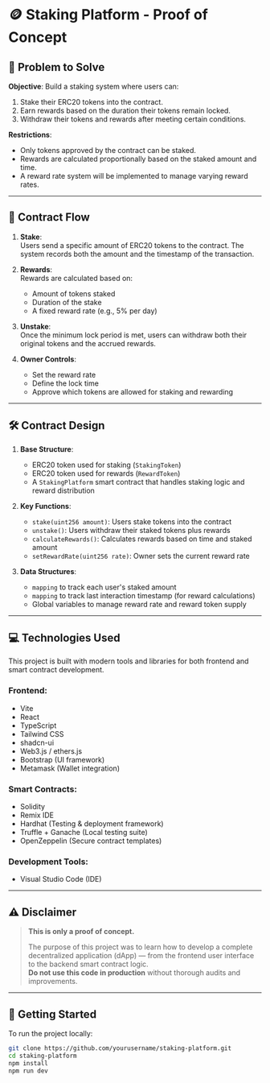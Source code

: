 # 🪙 Staking Platform - Proof of Concept

## 🧩 Problem to Solve

**Objective**: Build a staking system where users can:

1. Stake their ERC20 tokens into the contract.
2. Earn rewards based on the duration their tokens remain locked.
3. Withdraw their tokens and rewards after meeting certain conditions.

**Restrictions**:

- Only tokens approved by the contract can be staked.
- Rewards are calculated proportionally based on the staked amount and time.
- A reward rate system will be implemented to manage varying reward rates.

---

## 🔄 Contract Flow

1. **Stake**:  
   Users send a specific amount of ERC20 tokens to the contract. The system records both the amount and the timestamp of the transaction.

2. **Rewards**:  
   Rewards are calculated based on:

   - Amount of tokens staked
   - Duration of the stake
   - A fixed reward rate (e.g., 5% per day)

3. **Unstake**:  
   Once the minimum lock period is met, users can withdraw both their original tokens and the accrued rewards.

4. **Owner Controls**:
   - Set the reward rate
   - Define the lock time
   - Approve which tokens are allowed for staking and rewarding

---

## 🛠 Contract Design

1. **Base Structure**:

   - ERC20 token used for staking (`StakingToken`)
   - ERC20 token used for rewards (`RewardToken`)
   - A `StakingPlatform` smart contract that handles staking logic and reward distribution

2. **Key Functions**:

   - `stake(uint256 amount)`: Users stake tokens into the contract
   - `unstake()`: Users withdraw their staked tokens plus rewards
   - `calculateRewards()`: Calculates rewards based on time and staked amount
   - `setRewardRate(uint256 rate)`: Owner sets the current reward rate

3. **Data Structures**:
   - `mapping` to track each user's staked amount
   - `mapping` to track last interaction timestamp (for reward calculations)
   - Global variables to manage reward rate and reward token supply

---

## 💻 Technologies Used

This project is built with modern tools and libraries for both frontend and smart contract development.

### Frontend:

- Vite
- React
- TypeScript
- Tailwind CSS
- shadcn-ui
- Web3.js / ethers.js
- Bootstrap (UI framework)
- Metamask (Wallet integration)

### Smart Contracts:

- Solidity
- Remix IDE
- Hardhat (Testing & deployment framework)
- Truffle + Ganache (Local testing suite)
- OpenZeppelin (Secure contract templates)

### Development Tools:

- Visual Studio Code (IDE)

---

## ⚠️ Disclaimer

> **This is only a proof of concept.**
>
> The purpose of this project was to learn how to develop a complete decentralized application (dApp) — from the frontend user interface to the backend smart contract logic.  
> **Do not use this code in production** without thorough audits and improvements.

---

## 🚀 Getting Started

To run the project locally:

```bash
git clone https://github.com/yourusername/staking-platform.git
cd staking-platform
npm install
npm run dev
```
